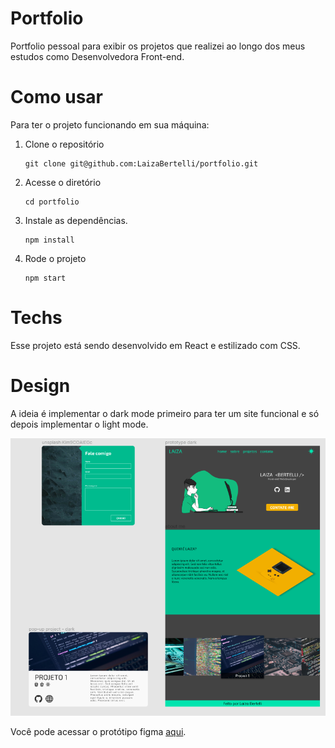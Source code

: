 # Portfolio

Portfolio pessoal para exibir os projetos que realizei ao longo dos meus estudos como Desenvolvedora Front-end.

# Como usar

Para ter o projeto funcionando em sua máquina:
  01. Clone o repositório

          git clone git@github.com:LaizaBertelli/portfolio.git

  01. Acesse o diretório

          cd portfolio
  01. Instale as dependências.

          npm install
  01. Rode o projeto

          npm start

# Techs

Esse projeto está sendo desenvolvido em React e estilizado com CSS.

# Design

A ideia é implementar o dark mode primeiro para ter um site funcional e só depois implementar o light mode.

![figma prototype print](./images/figma_prototype.png)

Você pode acessar o protótipo figma [aqui](https://www.figma.com/file/BgRhAVemWt7gzHOvTC5V5E/portfolio?node-id=0%3A1).

